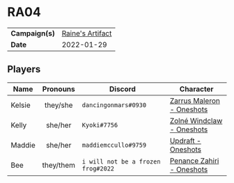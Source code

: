 # RA04

|||
| --- | --- |
| **Campaign(s)** | [Raine's Artifact](../campaigns/O2-raines-artifact.md) | session.3
| **Date** | 2022-01-29 |

## Players

| Name | Pronouns | Discord | Character |
| --- |:---:| --- | --- |
| Kelsie | they/she | `dancingonmars#0930` | [Zarrus Maleron - Oneshots](../characters/non-astarus/os-zarrus-maleron.md) |
| Kelly | she/her | `Kyoki#7756` | [Zolné Windclaw - Oneshots](../characters/non-astarus/os-zolne-windclaw.md) |
| Maddie | she/her | `maddiemccullo#9759` | [Updraft - Oneshots](../characters/non-astarus/os-updraft.md) |
| Bee | they/them | `i will not be a frozen frog#2022` | [Penance Zahiri - Oneshots](../characters/non-astarus/os-penance-zahiri.md) |
